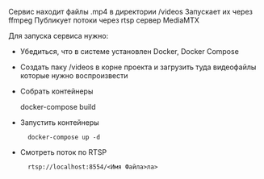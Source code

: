 ﻿Сервис находит файлы .mp4 в директории /videos
Запускает их через ffmpeg
Публикует потоки через rtsp сервер MediaMTX

Для запуска сервиса нужно:

- Убедиться, что в системе установлен Docker, Docker Compose
- Создать паку /videos в корне проекта и загрузить туда видеофайлы которые нужно воспроизвести
- Собрать контейнеры



     docker-compose build
- Запустить контейнеры



        docker-compose up -d
- Смотреть поток по RTSP



        rtsp://localhost:8554/<Имя Файла>ла>